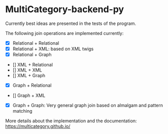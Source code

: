 # MultiCategory-backend-py

Currently best ideas are presented in the tests of the program.

The following join operations are implemented currently:

- [x] Relational + Relational
- [x] Relational + XML: based on XML twigs
- [x] Relational + Graph
- [] XML + Relational
- [] XML + XML
- [] XML + Graph
- [x] Graph + Relational
- [] Graph + XML
- [x] Graph + Graph: Very general graph join based on almalgam and pattern matching

More details about the implementation and the documentation: https://multicategory.github.io/ 
